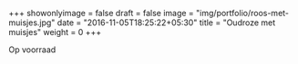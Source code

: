 +++
showonlyimage = false
draft = false
image = "img/portfolio/roos-met-muisjes.jpg"
date = "2016-11-05T18:25:22+05:30"
title = "Oudroze met muisjes"
weight = 0
+++

Op voorraad

